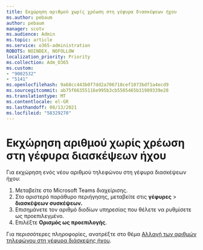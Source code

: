 ```yaml
---
title: Εκχώρηση αριθμού χωρίς χρέωση στη γέφυρα διασκέψεων ήχου
ms.author: pebaum
author: pebaum
manager: scotv
ms.audience: Admin
ms.topic: article
ms.service: o365-administration
ROBOTS: NOINDEX, NOFOLLOW
localization_priority: Priority
ms.collection: Adm_O365
ms.custom:
- "9002532"
- "5141"
ms.openlocfilehash: 9a68cc443b0f7dd2a706718cef1073bdf1a4ecd9
ms.sourcegitcommit: ab75f66355116e995b3cb5505465b31989339e28
ms.translationtype: MT
ms.contentlocale: el-GR
ms.lasthandoff: 08/13/2021
ms.locfileid: "58329270"
---
```

# <a name="assign-a-toll-free-number-to-your-audio-conferencing-bridge"></a>Εκχώρηση αριθμού χωρίς χρέωση στη γέφυρα διασκέψεων ήχου

Για εκχώρηση ενός νέου αριθμού τηλεφώνου στη γέφυρα διασκέψεων ήχου:

1. Μεταβείτε στο Microsoft Teams διαχείρισης.
1. Στο αριστερό παράθυρο περιήγησης, μεταβείτε στις **γέφυρες**  >  **διασκέψεων συσκέψεων.**
1. Επισημάνετε τον αριθμό διοδίων υπηρεσίας που θέλετε να ρυθμίσετε ως προεπιλεγμένο.
1. Επιλέξτε **Ορισμός ως προεπιλογής**.

Για περισσότερες πληροφορίες, ανατρέξτε στο θέμα [Αλλαγή των αριθμών τηλεφώνου στη γέφυρα διάσκεψης ήχου](https://docs.microsoft.com/MicrosoftTeams/change-the-phone-numbers-on-your-audio-conferencing-bridge).

